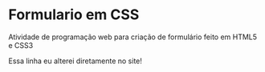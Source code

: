 # Formulario em CSS
 Atividade de programação web para criação de formulário feito em HTML5 e CSS3

 Essa linha eu alterei diretamente no site!
